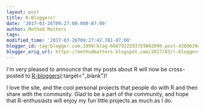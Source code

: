 ```yaml
---
layout: post
title: R-Bloggers!
date: '2017-03-26T09:27:00.000-07:00'
author: Method Matters
tags: 
modified_time: '2017-03-26T09:27:42.781-07:00'
blogger_id: tag:blogger.com,1999:blog-6687932293729802096.post-4289638454593587121
blogger_orig_url: https://methodmatters.blogspot.com/2017/03/r-bloggers.html
---
```


I'm very pleased to announce that my posts about R will now be cross-posted to [R-bloggers](https://www.r-bloggers.com/){:target="_blank"}!  
  
I love the site, and the cool personal projects that people do with R and then share with the community. Glad to be a part of the community, and hope that R-enthusiasts will enjoy my fun little projects as much as I do.